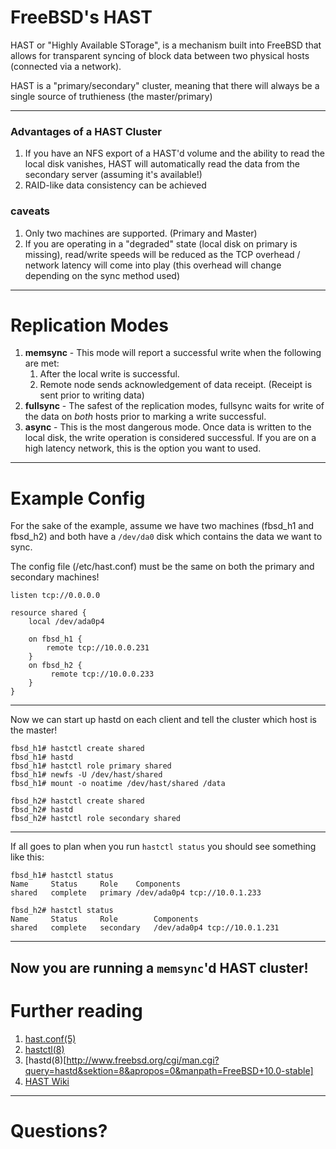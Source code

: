 # FreeBSD's HAST
HAST or "Highly Available STorage", is a mechanism built into FreeBSD that allows
for transparent syncing of block data between two physical hosts (connected via a network).

HAST is a "primary/secondary" cluster, meaning that there will always be a single source
of truthieness (the master/primary)

---

### Advantages of a HAST Cluster ###
1. If you have an NFS export of a HAST'd volume and the ability to read the local disk vanishes,
HAST will automatically read the data from the secondary server (assuming it's available!)
2. RAID-like data consistency can be achieved

### caveats ###
1. Only two machines are supported. (Primary and Master)
2. If you are operating in a "degraded" state (local disk on primary is missing), read/write speeds
will be reduced as the TCP overhead / network latency will come into play (this overhead will change depending on the sync method used)

---

# Replication Modes

1. **memsync** - This mode will report a successful write when the following are met:
   1. After the local write is successful.
   2. Remote node sends acknowledgement of data receipt. (Receipt is sent prior to writing data)
2. **fullsync** - The safest of the replication modes, fullsync waits for write of the data on *both* hosts prior to marking a write successful.
3. **async** - This is the most dangerous mode. Once data is written to the local disk, the write operation is considered successful. If you are on a high latency network, this is the option you want to used.

---

# Example Config

For the sake of the example, assume we have two machines (fbsd_h1 and fbsd_h2) and both have a `/dev/da0` disk which contains the data we want to sync.

The config file (/etc/hast.conf) must be the same on both the primary and secondary machines!

```
listen tcp://0.0.0.0

resource shared {
    local /dev/ada0p4

    on fbsd_h1 {
        remote tcp://10.0.0.231
    }
    on fbsd_h2 {
         remote tcp://10.0.0.233
    }
}
```

---

Now we can start up hastd on each client and tell the cluster which host is the master!

```
fbsd_h1# hastctl create shared
fbsd_h1# hastd
fbsd_h1# hastctl role primary shared
fbsd_h1# newfs -U /dev/hast/shared
fbsd_h1# mount -o noatime /dev/hast/shared /data
```

```
fbsd_h2# hastctl create shared
fbsd_h2# hastd
fbsd_h2# hastctl role secondary shared
```

---
If all goes to plan when you run `hastctl status` you should see something like this:
```
fbsd_h1# hastctl status
Name	 Status		Role	Components
shared	 complete	primary	/dev/ada0p4	tcp://10.0.1.233
```

```
fbsd_h2# hastctl status
Name	 Status		Role		Components
shared	 complete	secondary	/dev/ada0p4	tcp://10.0.1.231
```
---
Now you are running a `memsync`'d HAST cluster!
---
# Further reading

1. [hast.conf(5)](http://www.freebsd.org/cgi/man.cgi?query=hast.conf&sektion=5&apropos=0&manpath=FreeBSD+10.0-stable)
2. [hastctl(8)](http://www.freebsd.org/cgi/man.cgi?query=hastctl&sektion=8&apropos=0&manpath=FreeBSD+10.0-stable)
3. [hastd(8)[http://www.freebsd.org/cgi/man.cgi?query=hastd&sektion=8&apropos=0&manpath=FreeBSD+10.0-stable]
4. [HAST Wiki](https://wiki.freebsd.org/HAST)
---
# Questions?
